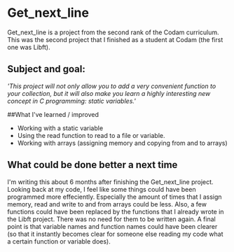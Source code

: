 # Get_next_line

Get_next_line is a project from the second rank of the Codam curriculum. This was the second
project that I finished as a student at Codam (the first one was Libft).

## Subject and goal:
*'This project will not only allow you to add a very convenient function to your collection,
but it will also make you learn a highly interesting new concept in C programming: static
variables.'*

##What I've learned / improved
- Working with a static variable
- Using the read function to read to a file or variable.
- Working with arrays (assigning memory and copying from and to arrays)

## What could be done better a next time
I'm writing this about 6 months after finishing the Get_next_line project. Looking back at my code, I feel like some things
could have been programmed more effeciently. Especially the amount of times that I assign memory, read and write to and from arrays
could be less. Also, a few functions could have been replaced by the functions that I already wrote in the Libft project. There was
no need for them to be written again. A final point is that variable names and function names could have been clearer (so that it instantly
becomes clear for someone else reading my code what a certain function or variable does).
